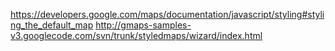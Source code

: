 

https://developers.google.com/maps/documentation/javascript/styling#styling_the_default_map
http://gmaps-samples-v3.googlecode.com/svn/trunk/styledmaps/wizard/index.html